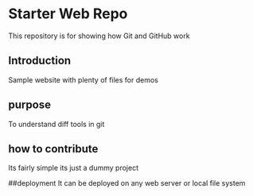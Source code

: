 # Starter Web Repo

This repository is for showing how Git and GitHub work

## Introduction

Sample website with plenty of files for demos


## purpose

To understand diff tools in git



## how to contribute

Its fairly simple its just a dummy project



##deployment
It can be deployed on any web server or local file system
